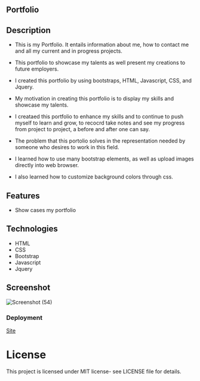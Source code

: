 ## Portfolio

## Description

- This is my Portfolio. It entails information about me, how to contact me and all my current and in progress projects.

- This portfolio to showcase my talents as well present my creations to future employers.
- I created this portfolio by using bootstraps, HTML, Javascript, CSS, and Jquery.
- My motivation in creating this portfolio is to display my skills and showcase my talents.
- I creataed this portfolio to enhance my skills and to continue to push myself to learn and grow, to recocrd take notes and see my progress from project to project, a before and after one can say.
- The problem that this portolio solves in the representation needed by someone who desires to work in this field.
- I learned how to use many bootstrap elements, as well as upload images directly into web browser.
- I also learned how to customize background colors through css.

## Features

- Show cases my portfolio

## Technologies

- HTML
- CSS
- Bootstrap
- Javascript
- Jquery

## Screenshot

![Screenshot (54)](https://antonneturner.github.io/Portofolio/)

### Deployment

[Site](https://antonneturner.github.io/New-Portfolio/)

# License

This project is licensed under MIT license- see LICENSE file for details.
